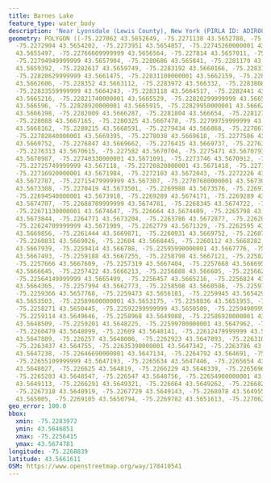 ```yaml
---
title: Barnes Lake
feature_type: water_body
description: 'Near Lyonsdale (Lewis County), New York (PIRLA ID: ADIR003)'
geometry: POLYGON ((-75.227062 43.5652649, -75.2271138 43.5652788, -75.2271918 43.5653517,
  -75.2272904 43.5654202, -75.2273951 43.5654857, -75.22745260000001 43.5655005, -75.22750189999999
  43.5655497, -75.22766609999999 43.5656564, -75.227814 43.5657011, -75.2279085 43.5657279,
  -75.22794949999999 43.5657904, -75.2280686 43.565841, -75.2281179 43.5658856, -75.22820830000001
  43.5659392, -75.2282617 43.5659749, -75.2283192 43.5660166, -75.22831100000001 43.5660969,
  -75.22828629999999 43.5661475, -75.22831100000001 43.5662159, -75.22831100000001
  43.5662606, -75.228352 43.5663112, -75.2283972 43.566332, -75.2283808 43.5663737,
  -75.22833559999999 43.5664243, -75.2283118 43.5664517, -75.2282441 43.566477, -75.2282441
  43.5665216, -75.22821740000001 43.5665529, -75.22820299999999 43.5665781, -75.2282194
  43.566596, -75.22828920000001 43.5665915, -75.22829950000001 43.5666258, -75.2282256
  43.5666198, -75.2282009 43.5666287, -75.2281804 43.566654, -75.228127 43.5666793,
  -75.228088 43.5667165, -75.2280325 43.5667478, -75.22799759999999 43.5667835, -75.2279771
  43.5668162, -75.2280215 43.5668591, -75.2279434 43.566868, -75.22786739999999 43.5669067,
  -75.22782840000001 43.5669395, -75.2278038 43.5669618, -75.2277586 43.5669737, -75.2277093
  43.5669752, -75.2276847 43.5669662, -75.2276415 43.5669737, -75.2276395 43.5670094,
  -75.2276313 43.5670615, -75.227582 43.5670704, -75.2275471 43.5670793, -75.2274752
  43.5670987, -75.22740330000001 43.5671091, -75.2273746 43.5670912, -75.2273191 43.5670734,
  -75.22725749999999 43.567118, -75.22720820000001 43.5671418, -75.2271836 43.5671597,
  -75.22716920000001 43.5671984, -75.2272103 43.5672043, -75.2272226 43.567249, -75.2272
  43.5672787, -75.22715479999999 43.567307, -75.22707680000001 43.567307, -75.227048
  43.5673308, -75.2270419 43.5673501, -75.2269988 43.5673576, -75.22697410000001 43.5673814,
  -75.22694540000001 43.5673918, -75.2269289 43.5674171, -75.2269289 43.5674484, -75.2269166
  43.5674707, -75.22688789999999 43.5674781, -75.2268345 43.5674722, -75.2267749 43.5674677,
  -75.22671130000001 43.5674647, -75.226664 43.5674409, -75.2265798 43.5674409, -75.2265141
  43.5673844, -75.2264771 43.5673204, -75.2263786 43.5672877, -75.226282 43.5672475,
  -75.22624709999999 43.5671909, -75.2262779 43.5671329, -75.2262595 43.5670302, -75.22621220000001
  43.5669856, -75.2261444 43.5669871, -75.2260931 43.5669752, -75.2260728 43.5669398,
  -75.2260831 43.5669026, -75.22604 43.5668445, -75.2260112 43.5668282, -75.2260009
  43.5667939, -75.2259414 43.566788, -75.22595990000001 43.5667776, -75.22595370000001
  43.5667493, -75.2259188 43.5667255, -75.2258798 43.5667121, -75.2258243 43.5667225,
  -75.2257666 43.5667609, -75.2257319 43.5667404, -75.2257668 43.5666957, -75.22576890000001
  43.5666645, -75.2257422 43.5666213, -75.2256888 43.566605, -75.22566209999999 43.5665812,
  -75.22564149999999 43.5665499, -75.2256457 43.5665216, -75.2256824 43.5664871, -75.22571929999999
  43.5664365, -75.2257994 43.5662773, -75.2258508 43.5660586, -75.22591850000001 43.5659544,
  -75.2259366 43.5657768, -75.2259473 43.5656181, -75.2259945 43.5654291, -75.22597399999999
  43.5653503, -75.22589600000001 43.5653175, -75.2258836 43.5651955, -75.225859 43.5651047,
  -75.2258271 43.5650445, -75.22592299999999 43.5650509, -75.22594909999999 43.5650193,
  -75.2259114 43.5649646, -75.2258968 43.5649088, -75.22586920000001 43.5648667, -75.2258954
  43.5648509, -75.2259201 43.5648225, -75.22599700000001 43.5647962, -75.2260217 43.5648004,
  -75.2260479 43.5648099, -75.22609 43.5648141, -75.22612479999999 43.5647889, -75.22619160000001
  43.5647889, -75.226257 43.5648006, -75.2262923 43.5647893, -75.22631079999999 43.564764,
  -75.2263437 43.564755, -75.22635390000001 43.5647342, -75.2263786 43.5647149, -75.2264196
  43.5647238, -75.22646690000001 43.5647134, -75.2264792 43.564691, -75.226512 43.5646851,
  -75.22655109999999 43.5647193, -75.2265634 43.5647446, -75.2265654 43.5647759, -75.22658389999999
  43.5648027, -75.226625 43.564819, -75.2266229 43.5648339, -75.2265696 43.5648399,
  -75.2265203 43.5648547, -75.226547 43.5648756, -75.22654900000001 43.5648979, -75.22659830000001
  43.5649113, -75.2266291 43.5649321, -75.226664 43.5649262, -75.2266825 43.5648964,
  -75.2267318 43.5648919, -75.2267729 43.5649143, -75.2268078 43.5649559, -75.2268488
  43.565005, -75.2269105 43.5650794, -75.2269782 43.5651613, -75.227062 43.5652649))
geo_error: 100.0
bbox:
  xmin: -75.2283972
  ymin: 43.5646851
  xmax: -75.2256415
  ymax: 43.5674781
longitude: -75.2268839
latitude: 43.5661611
OSM: https://www.openstreetmap.org/way/178410541
---
```

